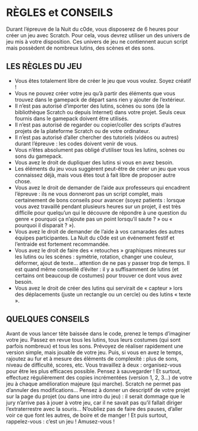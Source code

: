 # RÈGLES et CONSEILS

Durant l’épreuve de la Nuit du c0de, vous disposerez de 6 heures pour créer un jeu avec Scratch. Pour cela, vous devrez utiliser un des univers de jeu mis à votre disposition. Ces univers de jeu ne contiennent aucun script mais possèdent de nombreux lutins, des scènes et des sons.

## LES RÈGLES DU JEU
* Vous êtes totalement libre de créer le jeu que vous voulez. Soyez créatif !
* Vous ne pouvez créer votre jeu qu’à partir des éléments que vous trouvez dans le gamepack de départ sans rien y ajouter de l’extérieur.
* Il n’est pas autorisé d’importer des lutins, scènes ou sons (de la bibliothèque Scratch ou depuis Internet) dans votre projet. Seuls ceux fournis dans le gamepack doivent être utilisés.
* Il n’est pas autorisé de regarder ou copier/coller des scripts d’autres projets de la plateforme Scratch ou de votre ordinateur.
* Il n’est pas autorisé d’aller chercher des tutoriels (vidéos ou autres) durant l’épreuve : les codes doivent venir de vous.
* Vous n’êtes absolument pas obligé d’utiliser tous les lutins, scènes ou sons du gamepack.
* Vous avez le droit de dupliquer des lutins si vous en avez besoin.
* Les éléments du jeu vous suggèrent peut-être de créer un jeu que vous connaissez déjà, mais vous êtes tout à fait libre de proposer autre chose.
* Vous avez le droit de demander de l’aide aux professeurs qui encadrent l’épreuve : ils ne vous donneront pas un script complet, mais certainement de bons conseils pour avancer (soyez patients : lorsque vous avez travaillé pendant plusieurs heures sur un projet, il est très difficile pour quelqu’un qui le découvre de répondre à une question du genre « pourquoi ça n’ajoute pas un point lorsqu’il saute ? » ou « pourquoi il disparait ? »).
* Vous avez le droit de demander de l’aide à vos camarades des autres équipes participantes. La Nuit du c0de est un événement festif et l’entraide est fortement recommandée.
* Vous avez le droit de faire des « retouches » graphiques mineures sur les lutins ou les scènes : symétrie, rotation, changer une couleur, déformer, ajout de texte… attention de ne pas y passer trop de temps. Il est quand même conseillé d’éviter : il y a suffisamment de lutins (et certains ont beaucoup de costumes) pour trouver ce dont vous avez besoin.
* Vous avez le droit de créer des lutins qui servirait de « capteur » lors des déplacements (juste un rectangle ou un cercle) ou des lutins « texte ».

## QUELQUES CONSEILS
Avant de vous lancer tête baissée dans le code, prenez le temps d’imaginer votre jeu. Passez en revue tous les lutins, tous leurs costumes (qui sont parfois nombreux) et tous les sons. Prévoyez de réaliser rapidement une version simple, mais jouable de votre jeu. Puis, si vous en avez le temps, rajoutez au fur et à mesure des éléments de complexité : plus de sons, niveau de difficulté, scores, etc.
Vous travaillez à deux : organisez-vous pour être les plus efficaces possible.
Pensez à sauvegarder ! Et surtout, effectuez régulièrement des copies incrémentées (version 1, 2, 3…) de votre jeu à chaque amélioration majeure (qui marche). Scratch ne permet pas d’annuler des modifications…
Pensez à donner un descriptif de votre projet sur la page du projet (ou dans une intro du jeu) : il serait dommage que le jury n’arrive pas à jouer à votre jeu, car il ne savait pas qu’il fallait diriger l’extraterrestre avec la souris…
N’oubliez pas de faire des pauses, d’aller voir ce que font les autres, de boire et de manger !
Et puis surtout, rappelez-vous : c’est un jeu ! Amusez-vous !
